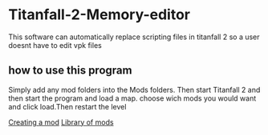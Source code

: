 # Titanfall-2-Memory-editor

This software can automatically replace scripting files in titanfall 2 so a user doesnt have to edit vpk files
	
## how to use this program

Simply add any mod folders into the Mods folders. Then start Titanfall 2 and then start the program and load a map. choose wich mods you would want and click load.Then restart the level

[Creating a mod](../master/ModCreation.md)
[Library of mods](https://github.com/friendly-spycrab/Titanfall-2-mod-library)
